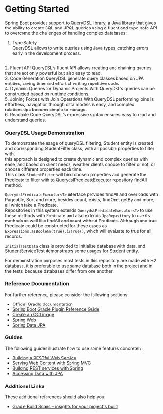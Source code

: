 # Getting Started  

Spring Boot provides support to QueryDSL library, a Java library that gives the ability to create SQL and JPQL queries 
using a fluent and type-safe API to overcome the challenges of handling complex databases:
<br>
1. Type Safety  
   QueryDSL allows to write queries using Java types, catching errors early in the development process.  
<br>
2. Fluent API  
   QueryDSL’s fluent API allows creating and chaining queries that are not only powerful but also easy to read.  
<br>
3. Code Generation  
   QueryDSL generate query classes based on JPA entities, saving time and effort of writing repetitive code.  
<br>
4. Dynamic Queries for Dynamic Projects  
   With QueryDSL’s queries can be constructed based on runtime conditions.  
<br>
5. Joining Forces with Join Operations  
   With QueryDSL performing joins is effortless, navigation through data models is easy, and complex relationships become simple to manage.  
<br>
6. Readable Code  
   QueryDSL’s expressive syntax ensures easy to read and understand queries.  

### QueryDSL Usage Demonstration ###  

To demonstrate the usage of queryDSL filtering, Student entity is created and corresponding StudentFilter class, 
with all possible properties to filter with.  
this approach is designed to create dynamic and complex queries with ease, and based on client needs, weather
clients choose to filter or not, or choose different properties each time.  
This class `StudentFilter` will bind chosen properties and generate the Predicate to filter with to 
QuerydslPredicateExecutor<Student> repository findAll method.  

`QuerydslPredicateExecutor<T>` interface provides findAll and overloads with Pageable, Sort and more, 
besides count, exists, findOne, getBy and more, all which take a Predicate.  
Repositories in this system extends `QuerydslPredicateExecutor<T>` to use these methods with Predicate and also extends 
`JpaRepository` to use its methods as well like findAll and count without Predicate. Although one true Predicate could be
constructed for these cases as `Expressions.asBoolean(true).isTrue()`, which will evaluate to true for all records.

`InitialTestData` class is provided to initialize database with data, and StudentServiceTest demonstrates some usages for Student entity.  

For demonstration purposes most tests in this repository are made with H2 database, it is preferable to use same 
database both in the project and in the tests, because databases differ from one another.

### Reference Documentation
For further reference, please consider the following sections:

* [Official Gradle documentation](https://docs.gradle.org)
* [Spring Boot Gradle Plugin Reference Guide](https://docs.spring.io/spring-boot/3.3.5/gradle-plugin)
* [Create an OCI image](https://docs.spring.io/spring-boot/3.3.5/gradle-plugin/packaging-oci-image.html)
* [Spring Web](https://docs.spring.io/spring-boot/3.3.5/reference/web/servlet.html)
* [Spring Data JPA](https://docs.spring.io/spring-boot/3.3.5/reference/data/sql.html#data.sql.jpa-and-spring-data)

### Guides
The following guides illustrate how to use some features concretely:

* [Building a RESTful Web Service](https://spring.io/guides/gs/rest-service/)
* [Serving Web Content with Spring MVC](https://spring.io/guides/gs/serving-web-content/)
* [Building REST services with Spring](https://spring.io/guides/tutorials/rest/)
* [Accessing Data with JPA](https://spring.io/guides/gs/accessing-data-jpa/)

### Additional Links
These additional references should also help you:

* [Gradle Build Scans – insights for your project's build](https://scans.gradle.com#gradle)


